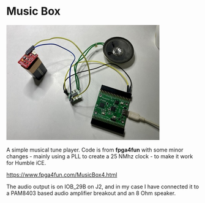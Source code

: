# Music Box 

![music box](./music_box.jpg)

A simple musical tune player. Code is from **fpga4fun** with some minor changes - 
mainly using a PLL to create a 25 NMhz clock - to make it work for Humble iCE.

https://www.fpga4fun.com/MusicBox4.html

The audio output is on IOB_29B on J2, and in my case I have connected it to a 
PAM8403 based audio amplifier breakout and an 8 Ohm speaker.

